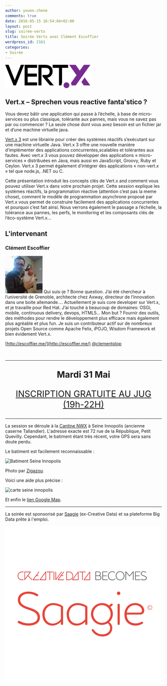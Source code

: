 ```yaml
---
author: youen.chene
comments: true
date: 2016-05-15 16:54:04+02:00
layout: post
slug: soiree-vertx
title: Soirée Vertx avec Clément Escoffier
wordpress_id: 2161
categories:
- Soirée
---
```


<img src="/assets/img/logovertx.png"  alt="Logo VertX" class="pull-right" />

## Vert.x – Sprechen vous reactive fanta'stico ?

Vous devez bâtir une application qui passe à l’échelle, à base de micro-services ou plus classique, tolérante aux pannes, mais vous ne savez pas par ou commencer ? La seule chose dont vous avez besoin est un fichier jar et d’une machine virtuelle java.

<a href="http://vertx.io/" target="_blank">Vert.x 3</a> est une librairie pour créer des systèmes réactifs s’exécutant sur une machine virtuelle Java. Vert.x 3 offre une nouvelle manière d’implémenter des applications concurrentes,scalables et tolérantes aux fautes. Avec vert.x 3 vous pouvez développer des applications « micro-services » distribuées en Java, mais aussi en JavaScript, Groovy, Ruby et Ceylon. Vert.x 3 permet également d’intégrer des applications « non-vert.x » tel que node.js, .NET ou C.

Cette présentation introduit les concepts clés de Vert.x and comment vous pouvez utiliser Vert.x dans votre prochain projet. Cette session explique les systèmes réactifs, la programmation réactive (attention c’est pas la meme chose), comment le modèle de programmation asynchrone proposé par Vert.x vous permet de construire facilement des applications concurrentes et pourquoi c’est fait ainsi. Nous verrons également le passage a l’échelle, la tolérance aux pannes, les perfs, le monitoring et les composants clés de l’éco-système Vert.x…

## L'intervenant

### Clément Escoffier
<img src="/assets/img/clementescoffier.jpg" width="120" alt="Clément Escoffier" class="pull-right" />
Qui suis-je ? Bonne question. J’ai été chercheur à l’université de Grenoble, architecte chez Axway, directeur de l’innovation dans une boite allemande…. Actuellement je suis core developer sur Vert.x, et je travaille pour Red Hat. J’ai touché à beaucoup de domaines: OSGi, mobile, continuous delivery, devops, HTML5… Mon but ? Fournir des outils, des méthodes pour rendre le développement plus efficace mais également plus agréable et plus fun. Je suis un contributeur actif sur de nombreux projets Open Source comme Apache Felix, iPOJO, Wisdom Framework et bien évidement Vert.x.

[http://escoffier.me/](http://escoffier.me/)
<a href="http://twitter.com/@clementplop">@clementplop</a>

<br/>
<hr />
<p style="text-align: center; font-size: 200%;"><strong>Mardi 31 Mai</strong></p>
<p style="text-align: center; font-size: 200%;"><a title="NormandyJUG Mai 2016 Inscriptions" href="https://www.eventbrite.fr/e/billets-normandy-jug-soiree-vertx-avec-clement-escoffier-25462677554" target="_blank">INSCRIPTION GRATUITE AU JUG (19h-22H)</a></p>

<hr />

La session se déroule à la <a href="http://www.nwx.fr/la-cantine">Cantine NWX</a> à Seine Innopolis (ancienne caserne Tallandier). L'adresse exacte est 72 rue de la République, Petit Quevilly. Cependant, le batiment étant très récent, votre GPS sera sans doute perdu.

Le batiment est facilement reconnaissable :

<img src="http://www.codeursenseine.com/assets/img/D4K-seineinnopolis.jpg" alt="Batiment Seine Innopolis" />

Photo par <a href="http://www.flickr.com/photos/zigazou76/9686223521/">Zigazou</a>.

Voici une aide plus précise :

<img src="http://www.codeursenseine.com/assets/img/D4K-seineinnopolis-map.jpg" alt="carte seine innopolis" width="600"/>

<p>Et enfin le <a href="https://www.google.fr/maps?sll=49.6613699764283,0.9257406254088969&sspn=1.9345148084234847,5.099799485064161&t=h&q=seine+innopolis,+petit+quevilly&ie=UTF8&hq=seine+innopolis,&hnear=Le+Petit-Quevilly,+Seine-Maritime,+Haute-Normandie&ll=49.428688,1.066261&spn=0.002435,0.003946&z=19&vpsrc=6&iwloc=A&cid=14989999868521566714">lien Google Map</a>.

<hr/>

<p>La soirée est sponsorisé par <a href="http://www.saagie.com/" target="_blank">Saagie</a> (ex-Creative Data) et sa plateforme Big Data prête à l'emploi.</p>

<a href="http://www.saagie.com"><img src="/assets/img/saagie-red-500.png" alt="saagie-cd"  class="aligncenter" />
</a>
